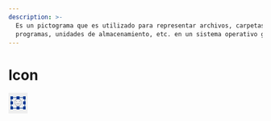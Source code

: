 ```yaml
---
description: >-
  Es un pictograma que es utilizado para representar archivos, carpetas,
  programas, unidades de almacenamiento, etc. en un sistema operativo gráfico.
---
```


# Icon

![](../../../.gitbook/assets/image%20%28280%29.png)

